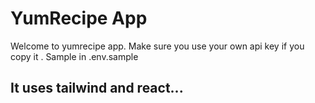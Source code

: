 # YumRecipe App

Welcome to yumrecipe app.
Make sure you use your own api key if you copy it .
Sample in .env.sample

## It uses tailwind and react...